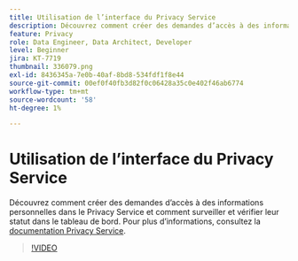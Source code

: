 ```yaml
---
title: Utilisation de l’interface du Privacy Service
description: Découvrez comment créer des demandes d’accès à des informations personnelles dans l’interface utilisateur et surveiller/réviser leur état dans le tableau de bord.
feature: Privacy
role: Data Engineer, Data Architect, Developer
level: Beginner
jira: KT-7719
thumbnail: 336079.png
exl-id: 8436345a-7e0b-40af-8bd8-534fdf1f8e44
source-git-commit: 00ef0f40fb3d82f0c06428a35c0e402f46ab6774
workflow-type: tm+mt
source-wordcount: '58'
ht-degree: 1%

---
```



# Utilisation de l’interface du Privacy Service

Découvrez comment créer des demandes d’accès à des informations personnelles dans le Privacy Service et comment surveiller et vérifier leur statut dans le tableau de bord. Pour plus d’informations, consultez la [documentation Privacy Service](https://experienceleague.adobe.com/docs/experience-platform/privacy/home.html?lang=fr).

>[!VIDEO](https://video.tv.adobe.com/v/336079?learn=on)
